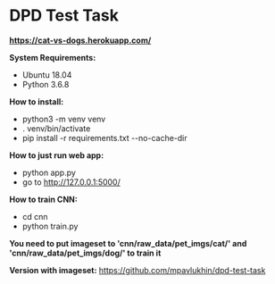 # DPD Test Task
**https://cat-vs-dogs.herokuapp.com/**

**System Requirements:**
- Ubuntu 18.04
- Python 3.6.8

**How to install:**
- python3 -m venv venv
- . venv/bin/activate
- pip install -r requirements.txt --no-cache-dir

**How to just run web app:**
- python app.py
- go to http://127.0.0.1:5000/

**How to train CNN:**
- cd cnn
- python train.py

**You need to put imageset to
'cnn/raw_data/pet_imgs/cat/' and 'cnn/raw_data/pet_imgs/dog/' to train it**

**Version with imageset:** https://github.com/mpavlukhin/dpd-test-task
